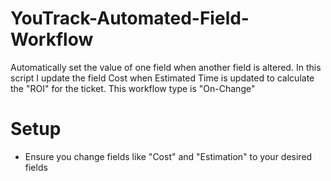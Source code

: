 # YouTrack-Automated-Field-Workflow
Automatically set the value of one field when another field is altered. In this script I update the field Cost when Estimated Time is updated to calculate the "ROI" for the ticket.
This workflow type is "On-Change"

# Setup
- Ensure you change fields like "Cost" and "Estimation" to your desired fields